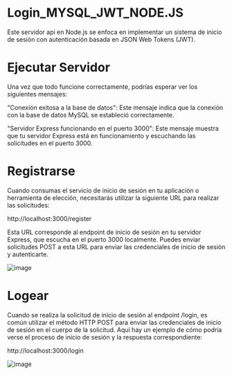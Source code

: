 # Login_MYSQL_JWT_NODE.JS
Este servidor api  en  Node.js se enfoca en implementar un sistema de inicio de sesión con autenticación basada en JSON Web Tokens (JWT).

 
# Ejecutar Servidor


Una vez que todo funcione correctamente, podrías esperar ver los siguientes mensajes:

"Conexión exitosa a la base de datos": Este mensaje indica que la conexión con la base de datos MySQL se estableció correctamente.

"Servidor Express funcionando en el puerto 3000": Este mensaje muestra que tu servidor Express está en funcionamiento y escuchando las solicitudes en el puerto 3000.

 
# Registrarse
Cuando consumas el servicio de inicio de sesión en tu aplicación o herramienta de elección, necesitarás utilizar la siguiente URL para realizar las solicitudes:

http://localhost:3000/register

Esta URL corresponde al endpoint de inicio de sesión en tu servidor Express, que escucha en el puerto 3000 localmente. Puedes enviar solicitudes POST a esta URL para enviar las credenciales de inicio de sesión y autenticarte.

![image](https://github.com/Drest12/Login_MYSQL_JWT_NODE.JS/assets/107701223/93541858-d75f-46d2-b2a9-a260d9ebbc44)

 
# Logear
Cuando se realiza la solicitud de inicio de sesión al endpoint /login, es común utilizar el método HTTP POST para enviar las credenciales de inicio de sesión en el cuerpo de la solicitud. Aquí hay un ejemplo de cómo podría verse el proceso de inicio de sesión y la respuesta correspondiente:


http://localhost:3000/login

![image](https://github.com/Drest12/Login_MYSQL_JWT_NODE.JS/assets/107701223/12be7b9c-dea9-4328-9675-2e6229abd587)


